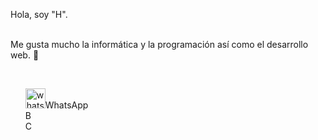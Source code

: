 <html>
  <head>
    <style>
  li{
    list-style:none;
  }
</style>
  </head> 
    
  <p> Hola, soy "H". </p> </br> 
Me gusta mucho la informática y la programación así como el desarrollo web. 👋 </p></br>

<ul>
  <li style="list-style:none;"><img width="32" height="32" alt="whatsapp" src="https://github.com/user-attachments/assets/711daf00-c296-4c54-8dd2-5563b24106b8" />WhatsApp
</li> 
<li>B</li>  
  <li>C</li>
</ul>





</html>

